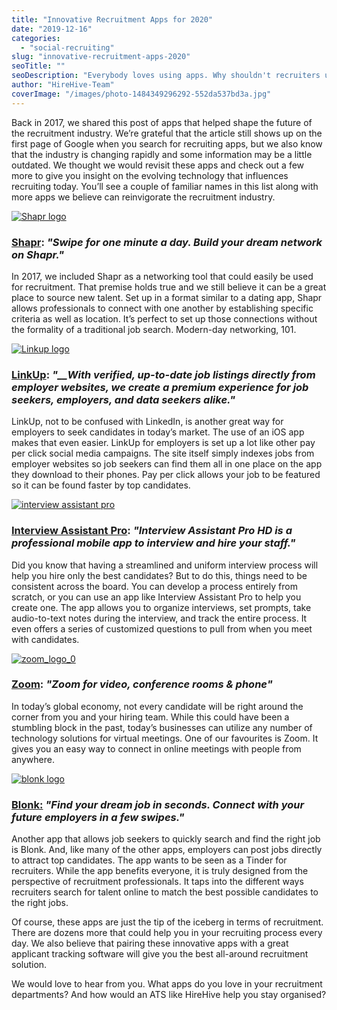 ```yaml
---
title: "Innovative Recruitment Apps for 2020"
date: "2019-12-16"
categories:
  - "social-recruiting"
slug: "innovative-recruitment-apps-2020"
seoTitle: ""
seoDescription: "Everybody loves using apps. Why shouldn't recruiters use some apps to help with their recruitment process? Here is our selection for 2020."
author: "HireHive-Team"
coverImage: "/images/photo-1484349296292-552da537bd3a.jpg"
---
```


Back in 2017, we shared this post of apps that helped shape the future of the recruitment industry. We’re grateful that the article still shows up on the first page of Google when you search for recruiting apps, but we also know that the industry is changing rapidly and some information may be a little outdated. We thought we would revisit these apps and check out a few more to give you insight on the evolving technology that influences recruiting today. You’ll see a couple of familiar names in this list along with more apps we believe can reinvigorate the recruitment industry.

[![Shapr logo](/images/Shapr-logo-403x400.png "Shapr logo")](http://shapr.co/)

### [Shapr](http://Shapr.co): _"Swipe for one minute a day. Build your dream network on Shapr."_

In 2017, we included Shapr as a networking tool that could easily be used for recruitment. That premise holds true and we still believe it can be a great place to source new talent. Set up in a format similar to a dating app, Shapr allows professionals to connect with one another by establishing specific criteria as well as location. It’s perfect to set up those connections without the formality of a traditional job search. Modern-day networking, 101.

[![Linkup logo](/images/LinkUpLogoWhiteOnNavy-400x400.png "Linkup logo")](https://www.linkup.com/)

### [LinkUp](https://www.linkup.com/): _"\_\_With verified, up-to-date job listings directly from employer websites, we create a premium experience for job seekers, employers, and data seekers alike."_

LinkUp, not to be confused with LinkedIn, is another great way for employers to seek candidates in today’s market. The use of an iOS app makes that even easier. LinkUp for employers is set up a lot like other pay per click social media campaigns. The site itself simply indexes jobs from employer websites so job seekers can find them all in one place on the app they download to their phones. Pay per click allows your job to be featured so it can be found faster by top candidates.

[![interview assistant pro](/images/interview-assistant-pro.jpg)](https://intersog.com/portfolio/interview-assistant-pro-hd/)

### **[Interview Assistant Pro](https://intersog.com/portfolio/interview-assistant-pro-hd/): _"Interview Assistant Pro HD is a professional mobile app to interview and hire your staff."_**

Did you know that having a streamlined and uniform interview process will help you hire only the best candidates? But to do this, things need to be consistent across the board. You can develop a process entirely from scratch, or you can use an app like Interview Assistant Pro to help you create one. The app allows you to organize interviews, set prompts, take audio-to-text notes during the interview, and track the entire process. It even offers a series of customized questions to pull from when you meet with candidates.

[![zoom_logo_0](/images/zoom_logo_0.png)](https://zoom.us/)

### **[Zoom](https://zoom.us/): _"Zoom for video, conference rooms & phone"_**

In today’s global economy, not every candidate will be right around the corner from you and your hiring team. While this could have been a stumbling block in the past, today’s businesses can utilize any number of technology solutions for virtual meetings. One of our favourites is Zoom. It gives you an easy way to connect in online meetings with people from anywhere.

[![blonk logo](/images/blonk-logo.jpg)](http://blonk.co/)

### **[Blonk:](http://blonk.co/) _"Find your dream job in seconds. Connect with your future employers in a few swipes."_**

Another app that allows job seekers to quickly search and find the right job is Blonk. And, like many of the other apps, employers can post jobs directly to attract top candidates. The app wants to be seen as a Tinder for recruiters. While the app benefits everyone, it is truly designed from the perspective of recruitment professionals. It taps into the different ways recruiters search for talent online to match the best possible candidates to the right jobs.

Of course, these apps are just the tip of the iceberg in terms of recruitment. There are dozens more that could help you in your recruiting process every day. We also believe that pairing these innovative apps with a great applicant tracking software will give you the best all-around recruitment solution.

We would love to hear from you. What apps do you love in your recruitment departments? And how would an ATS like HireHive help you stay organised?
